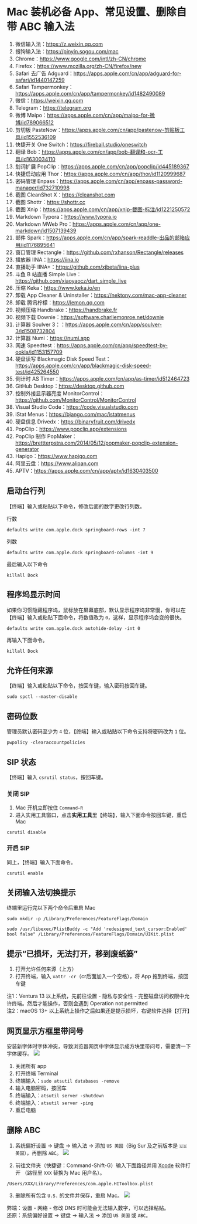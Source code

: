# Mac 装机必备 App、常见设置、删除自带 ABC 输入法

1. 微信输入法：https://z.weixin.qq.com
2. 搜狗输入法：https://pinyin.sogou.com/mac
3. Chrome：https://www.google.com/intl/zh-CN/chrome
4. Firefox：https://www.mozilla.org/zh-CN/firefox/new
5. Safari 去广告 Adguard：https://apps.apple.com/cn/app/adguard-for-safari/id1440147259
6. Safari Tampermonkey：https://apps.apple.com/cn/app/tampermonkey/id1482490089
7. 微信：https://weixin.qq.com
8. Telegram：https://telegram.org
9. 微博 Maipo：https://apps.apple.com/cn/app/maipo-for-微博/id789066512
10. 剪切板 PasteNow：https://apps.apple.com/cn/app/pastenow-剪贴板工具/id1552536109
11. 快捷开关 One Switch：https://fireball.studio/oneswitch
12. 翻译 Bob：https://apps.apple.com/cn/app/bob-翻译和-ocr-工具/id1630034110
13. 划词扩展 PopClip：https://apps.apple.com/cn/app/popclip/id445189367
14. 快捷启动应用 Thor：https://apps.apple.com/cn/app/thor/id1120999687
15. 密码管理 Enpass：https://apps.apple.com/cn/app/enpass-password-manager/id732710998
16. 截图 CleanShot X：https://cleanshot.com
17. 截图 Shottr：https://shottr.cc
18. 截图 Xnip：https://apps.apple.com/cn/app/xnip-截图-标注/id1221250572
19. Markdown Typora：https://www.typora.io
20. Markdown MWeb Pro：https://apps.apple.com/cn/app/one-markdown/id1507139439
21. 邮件 Spark：https://apps.apple.com/cn/app/spark-readdle-出品的邮箱应用/id1176895641
22. 窗口管理 Rectangle：https://github.com/rxhanson/Rectangle/releases
23. 播放器 IINA：https://iina.io
24. 直播助手 IINA+：https://github.com/xjbeta/iina-plus
25. 斗鱼 B 站直播 Simple Live：https://github.com/xiaoyaocz/dart_simple_live
26. 压缩 Keka：https://www.keka.io/en
27. 卸载 App Cleaner & Uninstaller：https://nektony.com/mac-app-cleaner
28. 卸载 腾讯柠檬：https://lemon.qq.com
29. 视频压缩 Handbrake：https://handbrake.fr
30. 视频下载 Downie：https://software.charliemonroe.net/downie
31. 计算器 Soulver 3：：https://apps.apple.com/cn/app/soulver-3/id1508732804
32. 计算器 Numi：https://numi.app
33. 网速 Speedtest：https://apps.apple.com/cn/app/speedtest-by-ookla/id1153157709
34. 硬盘读写 Blackmagic Disk Speed Test：https://apps.apple.com/cn/app/blackmagic-disk-speed-test/id425264550
35. 倒计时 AS Timer：https://apps.apple.com/cn/app/as-timer/id512464723
36. GitHub Desktop：https://desktop.github.com
37. 控制外接显示器亮度 MonitorControl：https://github.com/MonitorControl/MonitorControl
38. Visual Studio Code：https://code.visualstudio.com
39. iStat Menus：https://bjango.com/mac/istatmenus
40. 硬盘信息 Drivedx：https://binaryfruit.com/drivedx
41. PopClip：https://www.popclip.app/extensions
42. PopClip 制作 PopMaker：https://brettterpstra.com/2014/05/12/popmaker-popclip-extension-generator
43. Hapigo：https://www.hapigo.com
44. 阿里云盘：https://www.alipan.com
45. APTV：https://apps.apple.com/cn/app/aptv/id1630403500


## 启动台行列
【终端】输入或粘贴以下命令，修改后面的数字更改行列数。

行数

```
defaults write com.apple.dock springboard-rows -int 7
```

列数

```
defaults write com.apple.dock springboard-columns -int 9
```

最后输入以下命令

```
killall Dock
```

## 程序坞显示时间
如果你习惯隐藏程序坞，鼠标放在屏幕底部，默认显示程序坞非常慢，你可以在【终端】输入或粘贴下面命令，将数值改为 `0`，这样，显示程序坞会变的很快。

```
defaults write com.apple.dock autohide-delay -int 0
```

再输入下面命令。

```
killall Dock
```
## 允许任何来源
【终端】输入或粘贴以下命令，按回车键，输入密码按回车键。

```
sudo spctl --master-disable
```

## 密码位数

管理员默认密码至少为 `4` 位，【终端】输入或粘贴以下命令支持将密码改为 `1` 位。

```
pwpolicy -clearaccountpolicies
```

## SIP 状态
【终端】输入 `csrutil status`，按回车键。

### 关闭 SIP
1. Mac 开机立即按住 `Command-R`
2. 进入实用工具窗口，点击**实用工具**里【终端】，输入下面命令按回车键，重启 Mac

```
csrutil disable
```

### 开启 SIP
同上，【终端】输入下面命令。

```
csrutil enable
```
## 关闭输入法切换提示
终端里运行完以下两个命令后重启 Mac

```
sudo mkdir -p /Library/Preferences/FeatureFlags/Domain
```
```
sudo /usr/libexec/PlistBuddy -c "Add 'redesigned_text_cursor:Enabled' bool false" /Library/Preferences/FeatureFlags/Domain/UIKit.plist
```
## 提示“已损坏，无法打开，移到废纸篓”
1. 打开允许任何来源（上方）
2. 打开终端，输入 `xattr -cr`（cr后面加入一个空格），将 App 拖到终端，按回车键

注1：Ventura 13 以上系统，先前往设置 - 隐私与安全性 - 完整磁盘访问权限中允许终端。然后才能操作，否则会遇到 Operation not permitted\
注2：macOS 13+ 以上系统上操作之后如果还是提示损坏，右键软件选择【打开】

## 网页显示方框里带问号
安装新字体时字体冲突，导致浏览器网页中字体显示成方块里带问号，需要清一下字体缓存。
![](https://i.imgur.com/Lkk0Gja.png)

1. 关闭所有 app
2. 打开终端 Terminal
3. 终端输入：`sudo atsutil databases -remove`
4. 输入电脑密码，按回车
5. 终端输入：`atsutil server -shutdown`
6. 终端输入：`atsutil server -ping`
7. 重启电脑

## 删除 ABC

1. 系统偏好设置 → 键盘 → 输入法 → 添加 `US 美国`（Big Sur 及之前版本是 `🇺🇸 美国`），再删除 `ABC`。
![](https://i.imgur.com/qhpNu0q.png)

2. 前往文件夹（快捷键：Command-Shift-G）输入下面路径并用 [Xcode](https://apps.apple.com/cn/app/xcode/id497799835?mt=12) 软件打开 
（路径里 `XXX` 替换为 Mac 用户名）。
```
/Users/XXX/Library/Preferences/com.apple.HIToolbox.plist
```

3. 删除所有包含 `U.S.` 的文件并保存，重启 Mac。
![](https://i.imgur.com/q9xTLLL.png)

弊端：设置 - 网络 - 修改 DNS 时可能会无法输入数字，可以选择粘贴。\
还原：系统偏好设置 → 键盘 → 输入法 → 添加 `US 美国` 或 `ABC`。


